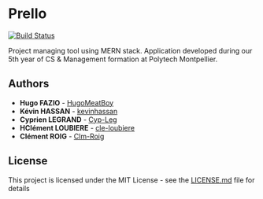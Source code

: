 # Prello

[![Build Status](https://travis-ci.org/kevinhassan/prello.svg?branch=develop)](https://travis-ci.org/kevinhassan/prello)

Project managing tool using MERN stack. Application developed during our 5th year of CS & Management formation at Polytech Montpellier.

## Authors

* **Hugo FAZIO** - [HugoMeatBoy](https://github.com/HugoMeatBoy)
* **Kévin HASSAN** - [kevinhassan](https://github.com/kevinhassan)
* **Cyprien LEGRAND** - [Cyp-Leg](https://github.com/Cyp-Leg)
* **HClément LOUBIERE** - [cle-loubiere](https://github.com/cle-loubiere)
* **Clément ROIG** - [Clm-Roig](https://github.com/Clm-Roig)

## License
This project is licensed under the MIT License - see the [LICENSE.md](LICENSE.md) file for details

